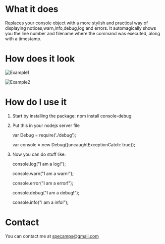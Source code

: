 # What it does
Replaces your console object with a more stylish and practical way of displaying notices,warn,info,debug,log and errors.
It automagically shows you the line number and filename where the command was executed, along with a timestamp.



# How does it look

![Example1](http://s15.postimg.org/cvkyicxzf/output.png)

![Example2](http://s29.postimg.org/co4sovpk7/uncaught.png)





# How do I use it

1. Start by installing the package:
    npm install console-debug


2. Put this in your nodejs server file

    var Debug = require('./debug');

	var console = new Debug({uncaughtExceptionCatch: true}); 




	
3. Now you can do stuff like:

    console.log("I am a log!");

    console.warn("I am a warn!");

    console.error("I am a error!");

    console.debug("I am a debug!");

    console.info("I am a info!");
	
	

# Contact
You can contact me at specamps@gmail.com

	
